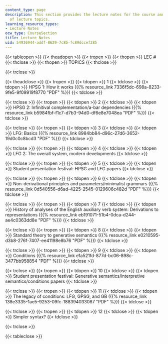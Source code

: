 ```yaml
---
content_type: page
description: This section provides the lecture notes for the course and the schedule
  of lecture topics.
learning_resource_types:
- Lecture Notes
ocw_type: CourseSection
title: Lecture Notes
uid: 54936944-addf-8629-7c85-fc89dccef285
---
```


{{< tableopen >}}
{{< theadopen >}}
{{< tropen >}}
{{< thopen >}}
LEC #
{{< thclose >}}
{{< thopen >}}
TOPICS
{{< thclose >}}

{{< trclose >}}

{{< theadclose >}}
{{< tropen >}}
{{< tdopen >}}
1
{{< tdclose >}}
{{< tdopen >}}
HPSG 1: How it works ({{% resource_link 7336f5dc-698a-8233-9fe5-9f09919f8770 "PDF" %}})
{{< tdclose >}}

{{< trclose >}}
{{< tropen >}}
{{< tdopen >}}
2
{{< tdclose >}}
{{< tdopen >}}
HPSG 2: Infinitival complementation/a-bar dependencies ({{% resource_link b5984fbf-f1c7-d7b3-94d0-df6e8e7048ea "PDF" %}})
{{< tdclose >}}

{{< trclose >}}
{{< tropen >}}
{{< tdopen >}}
3
{{< tdclose >}}
{{< tdopen >}}
LFG: Basics ({{% resource_link 8984bb84-d96c-27d6-3652-19d0c0c8bcd3 "PDF" %}})
{{< tdclose >}}

{{< trclose >}}
{{< tropen >}}
{{< tdopen >}}
4
{{< tdclose >}}
{{< tdopen >}}
LFG 2: The overall system, modern developments
{{< tdclose >}}

{{< trclose >}}
{{< tropen >}}
{{< tdopen >}}
5
{{< tdclose >}}
{{< tdopen >}}
Student presentation festival: HPSG and LFG papers
{{< tdclose >}}

{{< trclose >}}
{{< tropen >}}
{{< tdopen >}}
6
{{< tdclose >}}
{{< tdopen >}}
Non-derivational principles and parameters/minimalist grammars ({{% resource_link 0d540556-d6ad-4225-2545-0129606c482d "PDF" %}})
{{< tdclose >}}

{{< trclose >}}
{{< tropen >}}
{{< tdopen >}}
7
{{< tdclose >}}
{{< tdopen >}}
History of analyses of the English auxiliary verb system: Derivations to representations ({{% resource_link eb191071-51b4-0dca-d244-ae4c0363dd8e "PDF" %}})
{{< tdclose >}}

{{< trclose >}}
{{< tropen >}}
{{< tdopen >}}
8
{{< tdclose >}}
{{< tdopen >}}
Standard theory to generative semantics ({{% resource_link e0210595-d3b8-276f-7407-ee41198e8b76 "PDF" %}})
{{< tdclose >}}

{{< trclose >}}
{{< tropen >}}
{{< tdopen >}}
9
{{< tdclose >}}
{{< tdopen >}}
Conditions ({{% resource_link e1a521fd-877d-bc06-898c-3477bb958854 "PDF" %}})
{{< tdclose >}}

{{< trclose >}}
{{< tropen >}}
{{< tdopen >}}
10
{{< tdclose >}}
{{< tdopen >}}
Student presentation festival: Generative semantics/interpretive semantics/conditions papers
{{< tdclose >}}

{{< trclose >}}
{{< tropen >}}
{{< tdopen >}}
11
{{< tdclose >}}
{{< tdopen >}}
The legacy of conditions: LFG, GPSG, and GB ({{% resource_link 138e3335-1ae5-9253-09fc-188394033087 "PDF" %}})
{{< tdclose >}}

{{< trclose >}}
{{< tropen >}}
{{< tdopen >}}
12
{{< tdclose >}}
{{< tdopen >}}
Simpler syntax?
{{< tdclose >}}

{{< trclose >}}

{{< tableclose >}}
